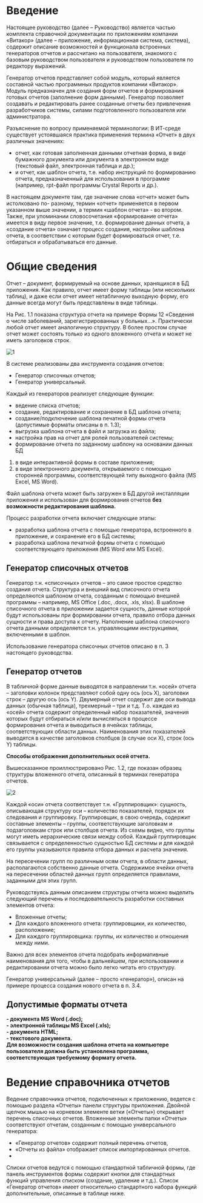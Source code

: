 <!-- TITLE: Генератор отчетов -->
<!-- SUBTITLE: Руководство пользователя системы «ВИТАКОР» -->

# Введение
Настоящее руководство (далее – Руководство) является частью комплекта справочной документации по приложениям компании «Витакор» (далее – приложение, информационная
система, система), содержит описание возможностей и функционала встроенных генераторов отчетов и рассчитано на пользователя, знакомого с базовым руководством пользователя и руководством пользователя по редактору выражений.

Генератор отчетов представляет собой модуль, который является составной частью программных продуктов компании «Витакор». Модуль предназначен для создания форм отчетов и формирования готовых отчетов (заполнение форм данными). Генератор позволяет создавать и редактировать ранее созданные отчеты без привлечения разработчиков системы, силами
подготовленного пользователя или администратора.

Разъяснение по вопросу применяемой терминологии:
В ИТ-среде существует устоявшаяся практика применения термина «Отчет» в двух различных значениях:
* 	отчет, как готовая заполненная данными отчетная форма, в виде бумажного документа или документа в электронном виде (текстовый файл, электронная таблица и др.);
* 	и отчет, как шаблон отчета, т.е. набор инструкций по формированию отчета, предназначенный для использования в программе (например, rpt-файл
программы Crystal Reports и др.).

В настоящем документе там, где значение слова «отчет» может быть истолковано по- разному, термин «отчет» применяется в первом указанном выше значении, а термин
«шаблон отчета» - во втором. Также, при упоминании словосочетания «формирование отчета» имеется в виду первое значение, т.е. формирование данных отчета, а «создание отчета» означает процесс создания, настройки шаблона отчета, в соответствии с которым будет формироваться отчет, т.е. отбираться и обрабатываться его данные.

# 	Общие сведения
Отчет – документ, формируемый на основе данных, хранящихся в БД приложения. Как правило, отчет имеет форму таблицы (или нескольких таблиц), и даже если отчет имеет нетабличную выходную форму, его данные всегда могут быть представлены в виде таблицы.

На Рис. 1.1 показана структура отчета на примере Формы 12 «Сведения о числе заболеваний,
зарегистрированных у больных…». Практически любой отчет имеет аналогичную структуру. В более простом случае отчет может состоять только из одного вложенного отчета и может не иметь
заголовков строк.

![1](/uploads/0-gen-otch/1.png "1")


В системе реализованы два инструмента создания отчетов:
* 	Генератор списочных отчетов;
* 	Генератор универсальный.

Каждый из генераторов реализует следующие функции:
* 	ведение списка отчетов;
* 	создание, редактирование и сохранение в БД шаблона отчета;
* 	создание/подключение шаблона печатной формы отчета (допустимые форматы описаны в п. 1.3);
* 	выгрузка шаблона отчета в файл и загрузка из файла;
* 	настройка прав на отчет для ролей пользователей системы;
* 	формирование отчета по заданному шаблону на основании данных БД
1. 	в виде интерактивной формы в составе приложения;
2. 	в виде электронного документа, открываемого с помощью сторонней программы, соответствующей типу выходного файла (MS Excel, MS Word).

Файл шаблона отчета может быть загружен в БД другой инсталляции приложения и использован для формирования отчетов **без возможности редактирования шаблона.**

Процесс разработки отчета включает следующие этапы:
* 	разработка шаблона отчета с помощью генератора, встроенного в приложение, и сохранение его в БД системы;
* 	разработка шаблона печатной формы отчета с помощью соответствующего приложения (MS Word или MS Excel).

## 	Генератор списочных отчетов
Генератор т.н. «списочных» отчетов – это самое простое средство создания отчета. Структура и внешний вид списочного отчета определяются шаблоном отчета, созданным с помощью внешней
программы – например, MS Office (.doc, .docx, .xls, xlsx). В шаблоне списочного отчета в приложении задается сущность, данные которой будут использованы при формировании отчета, правило отбора данных сущности и права доступа к отчету. Наполнение шаблона списочного отчета
данными определяется т.н. управляющими инструкциями, включенными в шаблон.

Использование генератора списочных отчетов описано в п. 3 настоящего руководства.

## 	Генератор отчетов
В табличной форме данные выводятся в направлении т.н. «осей» отчета – заголовки колонок представляют собой одну ось (ось X), заголовки строк – другую ось (ось Y). Двумерный отчет
содержит две оси вывода данных (обычная таблица), трехмерный – три и т.д. Т.о. каждая из «осей» отчета содержит определенный набор показателей, значения которых будут отбираться и/или
вычисляться в процессе формирования отчета и выводиться в ячейках таблицы, соответствующих области данных. Наименования этих показателей выводятся в качестве заголовков столбцов (в
случае оси X), строк (ось Y) таблицы.

**Способы отображения дополнительных осей отчета.**

Вышесказанное проиллюстрировано Рис. 1.2, где показан образец структуры вложенного отчета, описанный в терминах генератора отчетов.

![2](/uploads/0-gen-otch/2.png "2")

Каждой «оси» отчета соответствует т.н. «Группировщик»: сущность, описывающая структуру оси – количество показателей, порядок их следования и группировку.
Группировщик, в свою очередь, содержит составные элементы – группы, соответствующие заголовкам и подзаголовкам строк или столбцов отчета. Из схемы видно, что группы могут иметь иерархические связи между собой. Каждый группировщик связывается с определенностью сущностью БД системы и для каждой его группы указываются правила отбора данных и расчета значения.

На пересечении групп по различным осям отчета, в области данных, располагаются собственно данные отчета. Содержимое ячейки отчета на пересечении областей данных групп определяется правилами, заданными для этих групп.

Руководствуясь данным описанием структуры отчета можно выделить следующий перечень и последовательность разработки составных элементов отчета:
* 	Вложенные отчеты;
* 	Для каждого вложенного отчета: группировщики, их количество, расположение;
* 	Для каждого группировщика: группы, их количество и отношения между ними.

Важно для всех элементов отчета подобрать информативные наименования для того, чтобы в дальнейшем, при использовании и редактировании отчета можно было легко читать его структуру.

Генератор универсальный (далее – просто «генератор»), описан на примере процесса создания нового отчета в п. 3.4.


## 	Допустимые форматы отчета

**-	документа MS Word (.doc);<br>-	электронной таблицы MS Excel (.xls);<br>-	документа HTML;<br>-	текстового документа.<br>
Для возможности создания шаблона отчета на компьютере пользователя должна быть установлена программа, соответствующая требуемому формату отчета.**

# 	Ведение справочника отчетов
Ведение справочника отчетов, подключенных к приложению, ведется с помощью раздела «Отчеты» панели структуры приложения. Двойной щелчок мышью на корневом элементе ветки («Отчеты») открывает перечень списочных отчетов. Вложенные элементы папки «Отчеты» соответствуют отчетам, созданным с помощью универсального генератора:
* 	«Генератор отчетов» содержит полный перечень отчетов,
* 	«Отчеты из файла» отображает список импортированных отчетов.
* 	
Списки отчетов ведутся с помощью стандартной табличной формы, где панель инструментов формы содержит кнопки для стандартных функций управления списком (создание, удаление и т.д.). Список «Генератор отчетов» имеет относительно стандартного набора функций дополнительные, описанные в таблице ниже.




